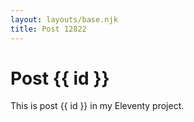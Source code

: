 ```yaml
---
layout: layouts/base.njk
title: Post 12822
---
```


# Post {{ id }}

This is post {{ id }} in my Eleventy project.
